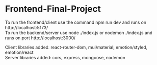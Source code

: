 # Frontend-Final-Project
To run the frontend/client use the command npm run dev and runs on http://localhost:5173/  
To run the backend/server use node ./index.js or nodemon ./index.js and runs on port http://localhost:3000/  

Client libraries added: react-router-dom, mui/material, emotion/styled, emotion/react  
Server libraries added: cors, express, mongoose, nodemon  
